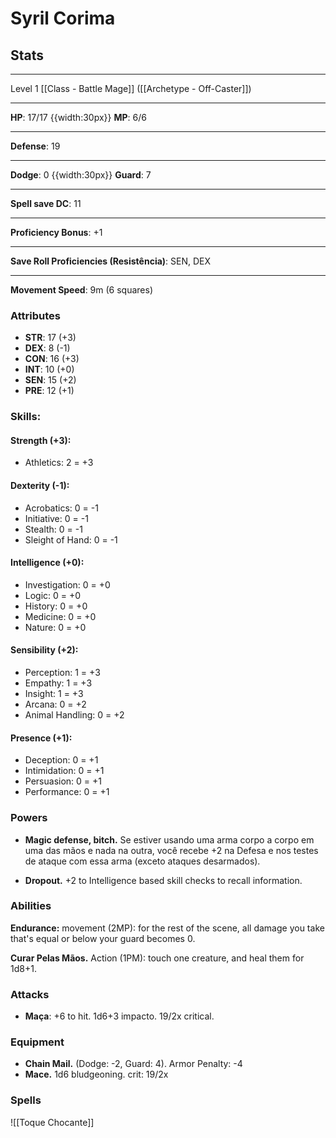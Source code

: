 # Syril Corima
## Stats
___
Level 1 [[Class - Battle Mage]] ([[Archetype - Off-Caster]])
___
**HP**: 17/17
{{width:30px}}
**MP**: 6/6
___
**Defense**: 19
___
**Dodge**: 0 
{{width:30px}}
**Guard**: 7
___
**Spell save DC**: 11
___
**Proficiency Bonus**: +1
___
**Save Roll Proficiencies (Resistência)**: SEN, DEX
___
**Movement Speed**: 9m (6 squares)

### Attributes
- **STR**: 17 (+3)
- **DEX**: 8  (-1)
- **CON**: 16 (+3)
- **INT**: 10 (+0)
- **SEN**: 15 (+2)
- **PRE**: 12 (+1)

### Skills:
#### Strength (+3):
- Athletics: 2 = +3

#### Dexterity (-1):
- Acrobatics: 0 = -1
- Initiative: 0 = -1
- Stealth: 0 = -1
- Sleight of Hand: 0 = -1

#### Intelligence (+0):
- Investigation: 0 = +0
- Logic: 0 = +0
- History: 0 = +0
- Medicine: 0 = +0
- Nature: 0 = +0

#### Sensibility (+2):
- Perception: 1 = +3
- Empathy: 1 = +3
- Insight: 1 = +3
- Arcana: 0 = +2
- Animal Handling: 0 = +2

#### Presence (+1):
- Deception: 0 = +1
- Intimidation: 0 = +1
- Persuasion: 0 = +1
- Performance: 0 = +1

### Powers
- **Magic defense, bitch.** Se estiver usando uma arma corpo a corpo em uma das mãos e nada na outra, você recebe +2 na Defesa e nos testes de ataque com essa arma (exceto ataques desarmados).

- **Dropout.** +2 to Intelligence based skill checks to recall information.

### Abilities

**Endurance:** movement (2MP): for the rest of the scene, all damage you take that's equal or below your guard becomes 0.

**Curar Pelas Mãos.** Action (1PM): touch one creature, and heal them for 1d8+1.

### Attacks
- **Maça**: +6 to hit. 1d6+3 impacto. 19/2x critical.

### Equipment
- **Chain Mail.** (Dodge: -2, Guard: 4). Armor Penalty: -4
- **Mace.** 1d6 bludgeoning. crit: 19/2x

### Spells
![[Toque Chocante]]
